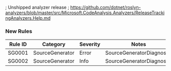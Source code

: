 ﻿; Unshipped analyzer release
; https://github.com/dotnet/roslyn-analyzers/blob/master/src/Microsoft.CodeAnalysis.Analyzers/ReleaseTrackingAnalyzers.Help.md

### New Rules
Rule ID | Category | Severity | Notes
--------|----------|----------|-------
SG0001 | SourceGenerator | Error | SourceGeneratorDiagnostic
SG0002 | SourceGenerator | Info | SourceGeneratorDiagnostic